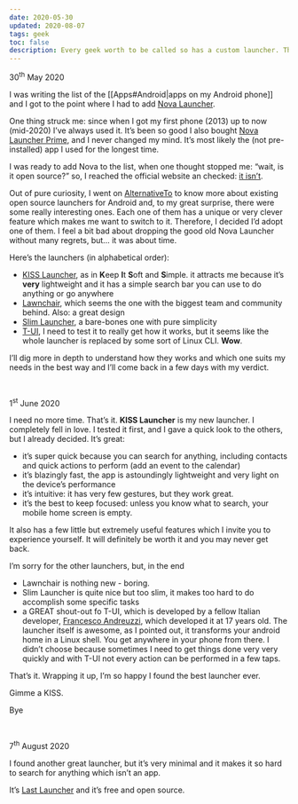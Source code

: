```yaml
---
date: 2020-05-30
updated: 2020-08-07
tags: geek
toc: false
description: Every geek worth to be called so has a custom launcher. This is the story of how I changed my preferred one for my first time, after several years.
---
```

<p class='date'>30<sup>th</sup> May 2020</p>

I was writing the list of the [[Apps#Android|apps on my Android phone]] and I got to the point where I had to add [Nova Launcher](http://novalauncher.com/).

One thing struck me: since when I got my first phone (2013) up to now (mid-2020) I’ve always used it. It’s been so good I also bought [Nova Launcher Prime](https://play.google.com/store/apps/details?id=com.teslacoilsw.launcher.prime), and I never changed my mind. It’s most likely the (not pre-installed) app I used for the longest time.

I was ready to add Nova to the list, when one thought stopped me: “wait, is it open source?” so, I reached the official website an checked: [it isn’t](http://novalauncher.com/).

Out of pure curiosity, I went on [AlternativeTo](https://alternativeto.net/software/nova-launcher/?license=opensource) to know more about existing open source launchers for Android and, to my great surprise, there were some really interesting ones. Each one of them has a unique or very clever feature which makes me want to switch to it. Therefore, I decided I’d adopt one of them. I feel a bit bad about dropping the good old Nova Launcher without many regrets, but… it was about time.

Here’s the launchers (in alphabetical order):

- [KISS Launcher](https://kisslauncher.com/ 'KISS Launcher official website'), as in **K**eep **I**t **S**oft and **S**imple. it attracts me because it’s **very** lightweight and it has a simple search bar you can use to do anything or go anywhere
- [Lawnchair](https://lawnchair.app/ 'Lawncharir official website'), which seems the one with the biggest team and community behind. Also: a great design
- [Slim Launcher](https://github.com/sduduzog/slim-launcher 'Slim Launcher GitHub repository'), a bare-bones one with pure simplicity
- [T-UI](https://github.com/fAndreuzzi/TUI-ConsoleLauncher), I need to test it to really get how it works, but it seems like the whole launcher is replaced by some sort of Linux CLI. **Wow**.

I’ll dig more in depth to understand how they works and which one suits my needs in the best way and I’ll come back in a few days with my verdict.

<br />

<p class='date'>1<sup>st</sup> June 2020</p>

I need no more time. That’s it. **KISS Launcher** is my new launcher. I completely fell in love. I tested it first, and I gave a quick look to the others, but I already decided. It’s great:

- it’s super quick because you can search for anything, including contacts and quick actions to perform (add an event to the calendar)
- it’s blazingly fast, the app is astoundingly lightweight and very light on the device’s performance
- it’s intuitive: it has very few gestures, but they work great.
- it’s the best to keep focused: unless you know what to search, your mobile home screen is empty.

It also has a few little but extremely useful features which I invite you to experience yourself. It will definitely be worth it and you may never get back.

I’m sorry for the other launchers, but, in the end

- Lawnchair is nothing new - boring.
- Slim Launcher is quite nice but too slim, it makes too hard to do accomplish some specific tasks
- a GREAT shout-out fo T-UI, which is developed by a fellow Italian developer, [Francesco Andreuzzi](https://fandreuzzi.me/ 'Francesco Andreuzzi personal website'), which developed it at 17 years old. The launcher itself is awesome, as I pointed out, it transforms your android home in a Linux shell. You get anywhere in your phone from there. I didn’t choose because sometimes I need to get things done very very quickly and with T-UI not every action can be performed in a few taps.

That’s it. Wrapping it up, I’m so happy I found the best launcher ever.

Gimme a KISS.

Bye

<br />

<p class='date'>7<sup>th</sup> August 2020</p>

I found another great launcher, but it’s very minimal and it makes it so hard to search for anything which isn’t an app.

It’s [Last Launcher](https://f-droid.org/en/packages/io.github.subhamtyagi.lastlauncher/ 'Last Launcher on F-Droid') and it’s free and open source.
